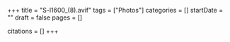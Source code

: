 +++
title = "S-l1600_(8).avif"
tags = ["Photos"]
categories = []
startDate = ""
draft = false
pages = []

citations = []
+++
